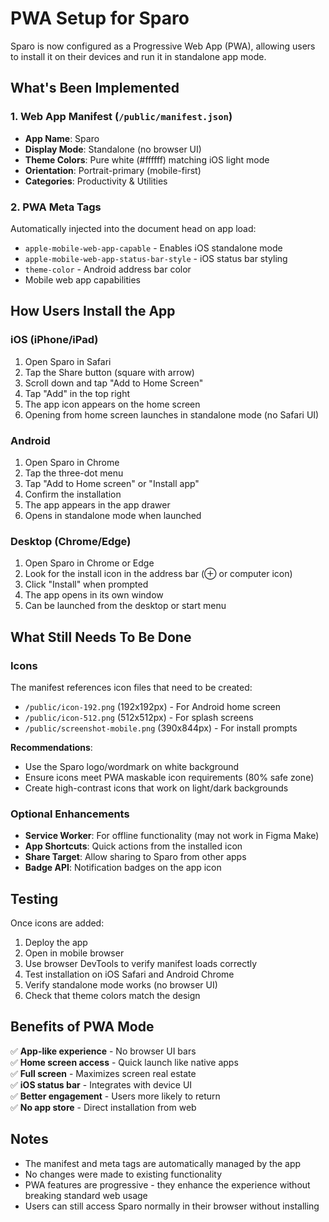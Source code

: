 <!-- APP MODE -->



# PWA Setup for Sparo

Sparo is now configured as a Progressive Web App (PWA), allowing users to install it on their devices and run it in standalone app mode.

## What's Been Implemented

### 1. Web App Manifest (`/public/manifest.json`)
- **App Name**: Sparo
- **Display Mode**: Standalone (no browser UI)
- **Theme Colors**: Pure white (#ffffff) matching iOS light mode
- **Orientation**: Portrait-primary (mobile-first)
- **Categories**: Productivity & Utilities

### 2. PWA Meta Tags
Automatically injected into the document head on app load:
- `apple-mobile-web-app-capable` - Enables iOS standalone mode
- `apple-mobile-web-app-status-bar-style` - iOS status bar styling
- `theme-color` - Android address bar color
- Mobile web app capabilities

## How Users Install the App

### iOS (iPhone/iPad)
1. Open Sparo in Safari
2. Tap the Share button (square with arrow)
3. Scroll down and tap "Add to Home Screen"
4. Tap "Add" in the top right
5. The app icon appears on the home screen
6. Opening from home screen launches in standalone mode (no Safari UI)

### Android
1. Open Sparo in Chrome
2. Tap the three-dot menu
3. Tap "Add to Home screen" or "Install app"
4. Confirm the installation
5. The app appears in the app drawer
6. Opens in standalone mode when launched

### Desktop (Chrome/Edge)
1. Open Sparo in Chrome or Edge
2. Look for the install icon in the address bar (⊕ or computer icon)
3. Click "Install" when prompted
4. The app opens in its own window
5. Can be launched from the desktop or start menu

## What Still Needs To Be Done

### Icons
The manifest references icon files that need to be created:
- `/public/icon-192.png` (192x192px) - For Android home screen
- `/public/icon-512.png` (512x512px) - For splash screens
- `/public/screenshot-mobile.png` (390x844px) - For install prompts

**Recommendations**:
- Use the Sparo logo/wordmark on white background
- Ensure icons meet PWA maskable icon requirements (80% safe zone)
- Create high-contrast icons that work on light/dark backgrounds

### Optional Enhancements
- **Service Worker**: For offline functionality (may not work in Figma Make)
- **App Shortcuts**: Quick actions from the installed icon
- **Share Target**: Allow sharing to Sparo from other apps
- **Badge API**: Notification badges on the app icon

## Testing

Once icons are added:
1. Deploy the app
2. Open in mobile browser
3. Use browser DevTools to verify manifest loads correctly
4. Test installation on iOS Safari and Android Chrome
5. Verify standalone mode works (no browser UI)
6. Check that theme colors match the design

## Benefits of PWA Mode

✅ **App-like experience** - No browser UI bars  
✅ **Home screen access** - Quick launch like native apps  
✅ **Full screen** - Maximizes screen real estate  
✅ **iOS status bar** - Integrates with device UI  
✅ **Better engagement** - Users more likely to return  
✅ **No app store** - Direct installation from web  

## Notes

- The manifest and meta tags are automatically managed by the app
- No changes were made to existing functionality
- PWA features are progressive - they enhance the experience without breaking standard web usage
- Users can still access Sparo normally in their browser without installing